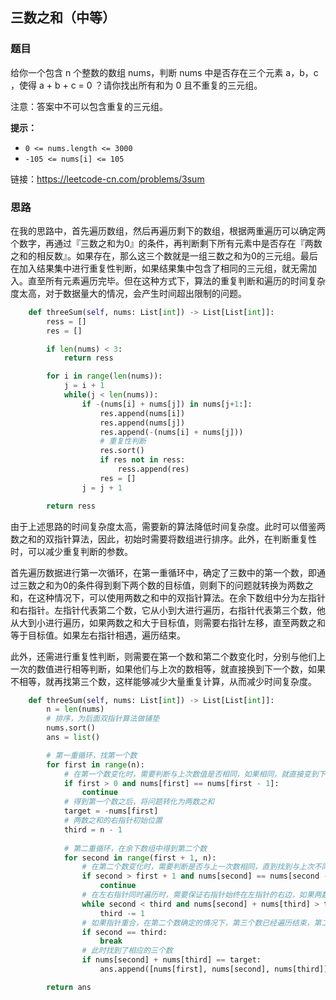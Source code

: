 ## 三数之和（中等）

### 题目

给你一个包含 n 个整数的数组 nums，判断 nums 中是否存在三个元素 a，b，c ，使得 a + b + c = 0 ？请你找出所有和为 0 且不重复的三元组。

注意：答案中不可以包含重复的三元组。

**提示：**

- `0 <= nums.length <= 3000`
- `-105 <= nums[i] <= 105`

链接：https://leetcode-cn.com/problems/3sum

### 思路

在我的思路中，首先遍历数组，然后再遍历剩下的数组，根据两重遍历可以确定两个数字，再通过『三数之和为0』的条件，再判断剩下所有元素中是否存在『两数之和的相反数』。如果存在，那么这三个数就是一组三数之和为0的三元组。最后在加入结果集中进行重复性判断，如果结果集中包含了相同的三元组，就无需加入。直至所有元素遍历完毕。但在这种方式下，算法的重复判断和遍历的时间复杂度太高，对于数据量大的情况，会产生时间超出限制的问题。

```python
    def threeSum(self, nums: List[int]) -> List[List[int]]:
        ress = []
        res = []

        if len(nums) < 3:
            return ress

        for i in range(len(nums)):
            j = i + 1
            while(j < len(nums)):
                if -(nums[i] + nums[j]) in nums[j+1:]:
                    res.append(nums[i])
                    res.append(nums[j])
                    res.append(-(nums[i] + nums[j]))
                    # 重复性判断
                    res.sort()
                    if res not in ress:
                        ress.append(res)
                    res = []
                j = j + 1

        return ress
```

由于上述思路的时间复杂度太高，需要新的算法降低时间复杂度。此时可以借鉴两数之和的双指针算法，因此，初始时需要将数组进行排序。此外，在判断重复性时，可以减少重复判断的参数。

首先遍历数据进行第一次循环，在第一重循环中，确定了三数中的第一个数，即通过三数之和为0的条件得到剩下两个数的目标值，则剩下的问题就转换为两数之和，在这种情况下，可以使用两数之和中的双指针算法。在余下数组中分为左指针和右指针。左指针代表第二个数，它从小到大进行遍历，右指针代表第三个数，他从大到小进行遍历，如果两数之和大于目标值，则需要右指针左移，直至两数之和等于目标值。如果左右指针相遇，遍历结束。

此外，还需进行重复性判断，则需要在第一个数和第二个数变化时，分别与他们上一次的数值进行相等判断，如果他们与上次的数相等，就直接换到下一个数，如果不相等，就再找第三个数，这样能够减少大量重复计算，从而减少时间复杂度。

```python
    def threeSum(self, nums: List[int]) -> List[List[int]]:
        n = len(nums)
      	# 排序，为后面双指针算法做铺垫
        nums.sort()
        ans = list()

        # 第一重循环，找第一个数
        for first in range(n):
            # 在第一个数变化时，需要判断与上次数值是否相同，如果相同，就直接变到下一个数；如果不同，再确定第二和第三个数
            if first > 0 and nums[first] == nums[first - 1]:
                continue
            # 得到第一个数之后，将问题转化为两数之和
            target = -nums[first]
            # 两数之和的右指针初始位置
            third = n - 1
            
            # 第二重循环，在余下数组中得到第二个数
            for second in range(first + 1, n):
                # 在第二个数变化时，需要判断是否与上一次数相同，直到找到与上次不同的元素
                if second > first + 1 and nums[second] == nums[second - 1]:
                    continue
                # 在左右指针同时遍历时，需要保证右指针始终在左指针的右边，如果两数之和>target，则第三个数往小的数找，即右指针向左移动
                while second < third and nums[second] + nums[third] > target:
                    third -= 1
                # 如果指针重合，在第二个数确定的情况下，第三个数已经遍历结束，第二个数可以改变
                if second == third:
                    break
                # 此时找到了相应的三个数
                if nums[second] + nums[third] == target:
                    ans.append([nums[first], nums[second], nums[third]])

        return ans
```

